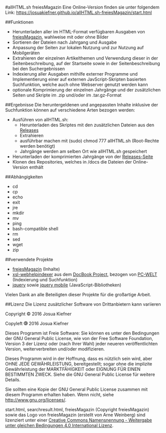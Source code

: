 #allHTML.sh freiesMagazin
Eine Online-Version finden sie unter folgendem Link: https://josuakiefner.github.io/allHTML.sh-freiesMagazin/start.html

##Funktionen
* Herunterladen aller im HTML-Format verfügbaren Ausgaben von <a target="_blank" href="freiesmagazin.de">freiesMagazin</a>, wahlweise mit oder ohne Bilder
* Sortieren der Dateien nach Jahrgang und Ausgabe
* Anpassung der Seiten zur lokalen Nutzung und zur Nutzung auf Mobilgeräten
* Extrahieren der einzelnen Artikelthemen und Verwendung dieser in der Seitenbeschreibung, auf der Startseite sowie in der Seitenbeschreibung bei den Suchergebnissen
* Indexierung aller Ausgaben mithilfe externer Programme und Implementierung einer auf externen JavScript-Skripten basierten Suchfunktion, welche auch ohne Webserver genutzt werden kann
* optionale Komprimierung der einzelnen Jahrgänge und der zusätzlichen Seiten und Skripte im .zip und/oder im .tar.gz-Format

##Ergebnisse
Die heruntergeldenen und angepassten Inhalte inklusive der Suchfunktion können auf verschiedene Arten bezogen werden:
* Ausführen von allHTML.sh: 
    * Herunterladen des Skriptes mit den zusätzlichen Dateien aus den <a target="_blank" href="https://github.com/JosuaKiefner/allHTML.sh-freiesMagazin/releases">Releases</a>
    * Extrahieren
    * ausführbar machen mit (sudo) chmod 777 allHTML.sh (Root-Rechte werden benötigt)
    * Jahrgänge werden am selben Ort wie allHTML.sh gespeichert
* Herunterladen der komprimierten Jahrgänge von der <a target="_blank" href="https://github.com/JosuaKiefner/allHTML.sh-freiesMagazin/releases">Releases-Seite</a>
* Klonen des Repositories, welches in /docs die Dateien der Online-Version enthält

##Abhängigkeiten
* cd
* cp
* echo
* exit
* jre
* mkdir
* mv
* ping
* bash-compatible shell
* rm
* sed
* wget
* zip

##verwendete Projekte
* <a target="_blank" href="freiesmagazin.de">freiesMagazin</a> (Inhalte)
* <a target="_blank" href="https://github.com/Myria-de/xsl-webhelpindexer">xsl-webhelpindexer</a> aus dem <a target="_blank" href="http://docbook.sourceforge.net/">DocBook Project</a>, bezogen von <a target="_blank" href="http://www.pcwelt.de/ratgeber/Indexsuche-fuer-die-Website-9963262.html">PC-WELT</a> (Indexierung und Suchfunktion)
* <a target="_blank" href="jquery.com">jquery</a> sowie <a target="_blank" href="jquerymobile.com">jquery mobile</a> (JavaScript-Bibliotheken)

Vielen Dank an alle Beteiligten dieser Projekte für die großartige Arbeit.

##Lizenz
Die Lizenz zusätzlicher Software von Drittanbietern kann variieren

Copyright © 2016 Josua Kiefner

Copyleft <img src="Copyleft.svg.png" height=12.5em> 2016 Josua Kiefner

Dieses Programm ist Freie Software: Sie können es unter den Bedingungen
der GNU General Public License, wie von der Free Software Foundation,
Version 3 der Lizenz oder (nach Ihrer Wahl) jeder neueren
veröffentlichten Version, weiterverbreiten und/oder modifizieren.

Dieses Programm wird in der Hoffnung, dass es nützlich sein wird, aber
OHNE JEDE GEWÄHRLEISTUNG, bereitgestellt; sogar ohne die implizite
Gewährleistung der MARKTFÄHIGKEIT oder EIGNUNG FÜR EINEN BESTIMMTEN ZWECK.
Siehe die GNU General Public License für weitere Details.

Sie sollten eine Kopie der GNU General Public License zusammen mit diesem
Programm erhalten haben. Wenn nicht, siehe <http://www.gnu.org/licenses/>.


start.html, searchresult.html, freiesMagazin (Copyright freiesMagazin) sowie das Logo von freiesMagazin (erstellt von Arne Weinberg) sind lizenziert unter einer <a target="_blank" rel="license" href="http://creativecommons.org/licenses/by-sa/4.0/" class="ui-link">Creative Commons Namensnennung - Weitergabe unter gleichen Bedingungen 4.0 International Lizenz</a>.
